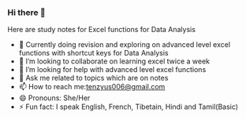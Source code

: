 ### Hi there 👋

Here are study notes for Excel functions for Data Analysis

- 🔭 Currently doing revision and exploring on advanced level excel functions with shortcut keys for Data Analysis
- 👯 I’m looking to collaborate on learning excel twice a week
- 🤔 I’m looking for help with advanced level excel functions
- 💬 Ask me related to topics which are on notes
- 📫 How to reach me:tenzyus006@gmail.com
- 😄 Pronouns: She/Her
- ⚡ Fun fact: I speak English, French, Tibetain, Hindi and Tamil(Basic)
